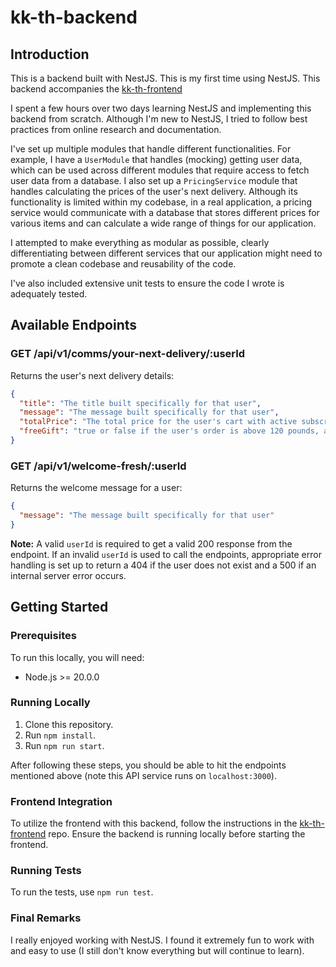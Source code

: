 # kk-th-backend

## Introduction

This is a backend built with NestJS. This is my first time using NestJS. This backend accompanies the [kk-th-frontend](https://github.com/latifyahia/kk-th-frontend)

I spent a few hours over two days learning NestJS and implementing this backend from scratch. Although I'm new to NestJS, I tried to follow best practices from online research and documentation.

I've set up multiple modules that handle different functionalities. For example, I have a `UserModule` that handles (mocking) getting user data, which can be used across different modules that require access to fetch user data from a database. I also set up a `PricingService` module that handles calculating the prices of the user's next delivery. Although its functionality is limited within my codebase, in a real application, a pricing service would communicate with a database that stores different prices for various items and can calculate a wide range of things for our application.

I attempted to make everything as modular as possible, clearly differentiating between different services that our application might need to promote a clean codebase and reusability of the code.

I've also included extensive unit tests to ensure the code I wrote is adequately tested.

## Available Endpoints

### GET /api/v1/comms/your-next-delivery/:userId

Returns the user's next delivery details:

```json
{
  "title": "The title built specifically for that user",
  "message": "The message built specifically for that user",
  "totalPrice": "The total price for the user's cart with active subscriptions",
  "freeGift": "true or false if the user's order is above 120 pounds, a free gift is given to that user"
}
```

### GET /api/v1/welcome-fresh/:userId

Returns the welcome message for a user:

```json
{
  "message": "The message built specifically for that user"
}
```

**Note:** A valid `userId` is required to get a valid 200 response from the endpoint. If an invalid `userId` is used to call the endpoints, appropriate error handling is set up to return a 404 if the user does not exist and a 500 if an internal server error occurs.

## Getting Started

### Prerequisites

To run this locally, you will need:

- Node.js >= 20.0.0

### Running Locally

1. Clone this repository.
2. Run `npm install`.
3. Run `npm run start`.

After following these steps, you should be able to hit the endpoints mentioned above (note this API service runs on `localhost:3000`).

### Frontend Integration
To utilize the frontend with this backend, follow the instructions in the [kk-th-frontend](https://github.com/latifyahia/kk-th-frontend) repo. Ensure the backend is running locally before starting the frontend.

### Running Tests

To run the tests, use `npm run test`.

### Final Remarks

I really enjoyed working with NestJS. I found it extremely fun to work with and easy to use (I still don't know everything but will continue to learn).
